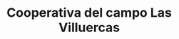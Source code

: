 ---
title: "Cooperativa del campo Las Villuercas"
url: /navezuelas/cooperativa-del-campo-las-villuercas/
shop: granja
---